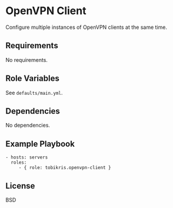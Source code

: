 OpenVPN Client
=========

Configure multiple instances of OpenVPN clients at the same time.

Requirements
------------

No requirements.

Role Variables
--------------

See `defaults/main.yml`.

Dependencies
------------

No dependencies.

Example Playbook
----------------

    - hosts: servers
      roles:
         - { role: tobikris.openvpn-client }

License
-------

BSD
